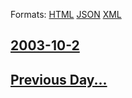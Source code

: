 
Formats: [HTML](2003/10/2/index.html)  [JSON](2003/10/2/index.json)  [XML](2003/10/2/index.xml)  

## [2003-10-2](/news/2003/10/2/index.md)

## [Previous Day...](/news/2003/10/1/index.md)

